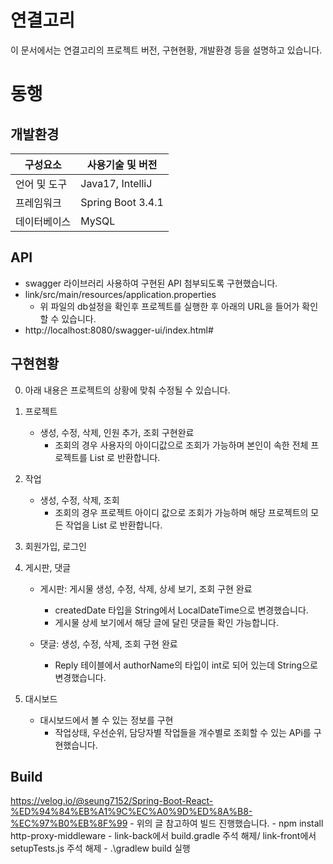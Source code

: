 # 연결고리
이 문서에서는 연결고리의 프로젝트 버전, 구현현황, 개발환경 등을 설명하고 있습니다.

# 동행

## 개발환경
|구성요소| 사용기술 및 버전|
|--|--|
|언어 및 도구|Java17, IntelliJ|
|프레임워크|Spring Boot 3.4.1|
|데이터베이스|MySQL|

## API
- swagger 라이브러리 사용하여 구현된 API 첨부되도록 구현했습니다.
- link/src/main/resources/application.properties
	- 위 파일의 db설정을 확인후 프로젝트를 실행한 후 아래의 URL을 들어가 확인할 수 있습니다.
- http://localhost:8080/swagger-ui/index.html#

## 구현현황
0. 아래 내용은 프로젝트의 상황에 맞춰 수정될 수 있습니다.
1. 프로젝트
	- 생성, 수정, 삭제, 인원 추가, 조회 구현완료
		- 조회의 경우 사용자의 아이디값으로 조회가 가능하며 본인이 속한 전체 프로젝트를 List 로 반환합니다.

2. 작업
	- 생성, 수정, 삭제, 조회
		- 조회의 경우 프로젝트 아이디 값으로 조회가 가능하며 해당 프로젝트의 모든 작업을 List 로 반환합니다.

3. 회원가입, 로그인

4. 게시판, 댓글
   	- 게시판: 게시물 생성, 수정, 삭제, 상세 보기, 조회 구현 완료
   		- createdDate 타입을 String에서 LocalDateTime으로 변경했습니다.
   	 	- 게시물 상세 보기에서 해당 글에 달린 댓글들 확인 가능합니다.
   	  
  	- 댓글: 생성, 수정, 삭제, 조회 구현 완료
   		- Reply 테이블에서 authorName의 타입이 int로 되어 있는데 String으로 변경했습니다.

6. 대시보드
	- 대시보드에서 볼 수 있는 정보를 구현
		- 작업상태, 우선순위, 담당자별 작업들을 개수별로 조회할 수 있는 APi를 구현했습니다.

## Build
https://velog.io/@seung7152/Spring-Boot-React-%ED%94%84%EB%A1%9C%EC%A0%9D%ED%8A%B8-%EC%97%B0%EB%8F%99 
	- 위의 글 참고하여 빌드 진행했습니다.
 	- npm install http-proxy-middleware
  	- link-back에서 build.gradle 주석 해제/ link-front에서 setupTests.js 주석 해제
   	- .\gradlew build 실행
